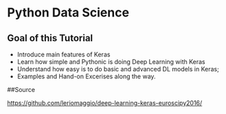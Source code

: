 # Python Data Science

## Goal of this Tutorial

+ Introduce main features of Keras
+ Learn how simple and Pythonic is doing Deep Learning with Keras
+ Understand how easy is to do basic and advanced DL models in Keras;
+ Examples and Hand-on Excerises along the way.

##Source

https://github.com/leriomaggio/deep-learning-keras-euroscipy2016/

